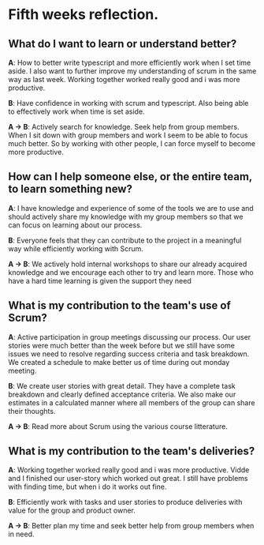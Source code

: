 # Fifth weeks reflection.

## What do I want to learn or understand better?

**A**: How to better write typescript and more efficiently work when I set time aside. I also want to further improve my understanding of scrum in the same way as last week. Working together worked really good and i was more productive.

**B**: Have confidence in working with scrum and typescript. Also being able to effectively work when time is set aside.

**A -> B**: Actively search for knowledge. Seek help from group members. When I sit down with group members and work I seem to be able to focus much better. So by working with other people, I can force myself to become more productive. 

## How can I help someone else, or the entire team, to learn something new?

**A**: I have knowledge and experience of some of the tools we are to use and should actively share my knowledge with my group members so that we can focus on learning about our process.

**B**: Everyone feels that they can contribute to the project in a meaningful way while efficiently working with Scrum. 

**A -> B**: We actively hold internal workshops to share our already acquired knowledge and we encourage each other to try and learn more. Those who have a hard time learning is given the support they need 

## What is my contribution to the team's use of Scrum?

**A**: Active participation in group meetings discussing our process. Our user stories were much better than the week before but we still have some issues we need to resolve regarding success criteria and task breakdown. We created a schedule to make better us of time during out monday meeting.

**B**: We create user stories with great detail. They have a complete task breakdown and clearly defined acceptance criteria. We also make our estimates in a calculated manner where all members of the group can share their thoughts.

**A -> B**: Read more about Scrum using the various course litterature.

## What is my contribution to the team's deliveries?

**A**: Working together worked really good and i was more productive. Vidde and I finished our user-story which worked out great. I still have problems with finding time, but when i do it works out fine.

**B**: Efficiently work with tasks and user stories to produce deliveries with value for the group and product owner.

**A -> B**: Better plan my time and seek better help from group members when in need.
